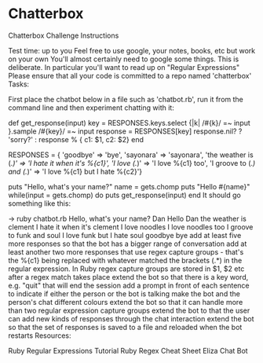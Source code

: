 Chatterbox
==========
Chatterbox Challenge
Instructions

Test time: up to you
Feel free to use google, your notes, books, etc but work on your own
You'll almost certainly need to google some things. This is deliberate.
In particular you'll want to read up on "Regular Expressions"
Please ensure that all your code is committed to a repo named 'chatterbox'
Tasks:

First place the chatbot below in a file such as 'chatbot.rb', run it from the command line and then experiment chatting with it:

def get_response(input)
  key = RESPONSES.keys.select {|k| /#{k}/ =~ input }.sample
  /#{key}/ =~ input
  response = RESPONSES[key]
  response.nil? ? 'sorry?' : response % { c1: $1, c2: $2}
end

RESPONSES = { 'goodbye' => 'bye', 
              'sayonara' => 'sayonara', 
              'the weather is (.*)' => 'I hate it when it\'s %{c1}', 
              'I love (.*)' => 'I love %{c1} too', 
              'I groove to (.*) and (.*)' => 'I love %{c1} but I hate %{c2}'}

puts "Hello, what's your name?"
name = gets.chomp
puts "Hello #{name}"
while(input = gets.chomp) do
  puts get_response(input)
end
It should go something like this:

→ ruby chatbot.rb 
Hello, what's your name?
Dan
Hello Dan
the weather is clement
I hate it when it's clement
I love noodles
I love noodles too
I groove to funk and soul
I love funk but I hate soul
goodbye
bye
add at least five more responses so that the bot has a bigger range of conversation
add at least another two more responses that use regex capture groups - that's the %{c1} being replaced with whatever matched the brackets (.*) in the regular expression. In Ruby regex capture groups are stored in $1, $2 etc after a regex match takes place
extend the bot so that there is a key word, e.g. "quit" that will end the session
add a prompt in front of each sentence to indicate if either the person or the bot is talking
make the bot and the person's chat different colours
extend the bot so that it can handle more than two regular expression capture groups
extend the bot to that the user can add new kinds of responses through the chat interaction
extend the bot so that the set of responses is saved to a file and reloaded when the bot restarts
Resources:

Ruby Regular Expressions Tutorial
Ruby Regex Cheat Sheet
Eliza Chat Bot

